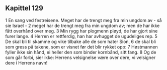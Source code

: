 ## Kapittel 129

1 En sang ved festreisene. Meget har de trengt meg fra min ungdom av - så sie Israel -
2 meget har de trengt meg fra min ungdom av; men de har ikke fått overhånd over meg.
3 Min rygg har plogmenn pløyd, de har gjort sine furer lange.
4 Herren er rettferdig, han har avhugget de ugudeliges rep.
5 De skal bli til skamme og vike tilbake alle de som hater Sion,
6 de skal bli som gress på takene, som er visnet før det blir rykket opp:
7 Høstmannen fyller ikke sin hånd, ei heller den som binder kornbånd, sitt fang.
8 Og de som går forbi, sier ikke: Herrens velsignelse være over dere, vi velsigner dere i Herrens navn!
